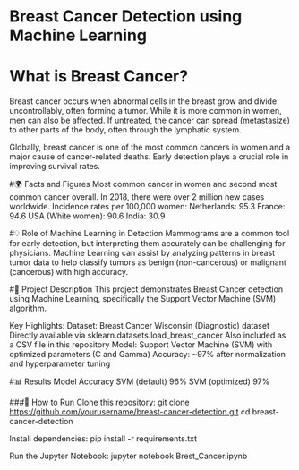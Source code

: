 # Breast Cancer Detection using Machine Learning

# What is Breast Cancer?
Breast cancer occurs when abnormal cells in the breast grow and divide uncontrollably, often forming a tumor. While it is more common in women, men can also be affected. If untreated, the cancer can spread (metastasize) to other parts of the body, often through the lymphatic system.

Globally, breast cancer is one of the most common cancers in women and a major cause of cancer-related deaths. Early detection plays a crucial role in improving survival rates.

#🌍 Facts and Figures
Most common cancer in women and second most common cancer overall.
In 2018, there were over 2 million new cases worldwide.
Incidence rates per 100,000 women:
Netherlands: 95.3
France: 94.6
USA (White women): 90.6
India: 30.9


#💡 Role of Machine Learning in Detection
Mammograms are a common tool for early detection, but interpreting them accurately can be challenging for physicians.
Machine Learning can assist by analyzing patterns in breast tumor data to help classify tumors as benign (non-cancerous) or malignant (cancerous) with high accuracy.

#🧪 Project Description
This project demonstrates Breast Cancer detection using Machine Learning, specifically the Support Vector Machine (SVM) algorithm.

Key Highlights:
Dataset: Breast Cancer Wisconsin (Diagnostic) dataset
Directly available via sklearn.datasets.load_breast_cancer
Also included as a CSV file in this repository
Model: Support Vector Machine (SVM) with optimized parameters (C and Gamma)
Accuracy: ~97% after normalization and hyperparameter tuning

#📊 Results
Model	Accuracy
SVM (default)	96%
SVM (optimized)	97%

###📂 How to Run
Clone this repository:
git clone https://github.com/yourusername/breast-cancer-detection.git
cd breast-cancer-detection

Install dependencies:
pip install -r requirements.txt

Run the Jupyter Notebook:
jupyter notebook Brest_Cancer.ipynb


